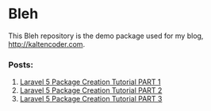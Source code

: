 # Bleh

This Bleh repository is the demo package used for my blog, http://kaltencoder.com.

### Posts:

1. [Laravel 5 Package Creation Tutorial PART 1](http://kaltencoder.com/laravel-5-package-creation-tutorial-part-1/)
1. [Laravel 5 Package Creation Tutorial PART 2](http://kaltencoder.com/laravel-5-package-creation-tutorial-part-2/)
1. [Laravel 5 Package Creation Tutorial PART 3](http://kaltencoder.com/laravel-5-package-creation-tutorial-part-3/)
